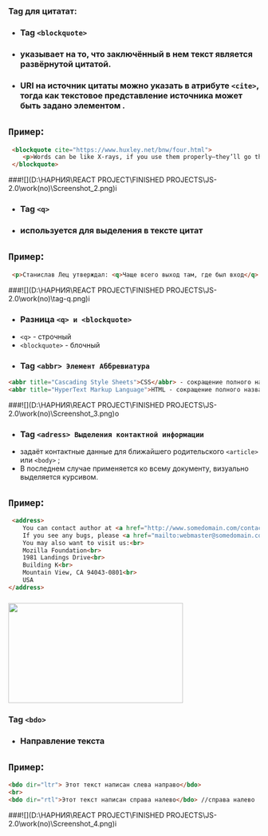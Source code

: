 ### Tag для цитатат:

* ### Tag `<blockquote>`

* ### указывает на то, что заключённый в нем текст является развёрнутой цитатой.
* ### URI на источник цитаты можно указать в атрибуте  `<cite>`, тогда как текстовое представление источника может быть задано элементом <cite>.

## `Пример`:

```html
 <blockquote cite="https://www.huxley.net/bnw/four.html">
    <p>Words can be like X-rays, if you use them properly—they’ll go through anything. You read and you’re pierced.</p>
 </blockquote>
``` 
###![](D:\НАРНИЯ\REACT PROJECT\FINISHED PROJECTS\JS-2.0\work(no)\Screenshot_2.png)i

### 
* ### Tag `<q>`

* ### используется для выделения в тексте цитат

## `Пример`:

```html
 <p>Станислав Лец утверждал: <q>Чаще всего выход там, где был вход</q>.</p>
``` 
###![](D:\НАРНИЯ\REACT PROJECT\FINISHED PROJECTS\JS-2.0\work(no)\tag-q.png)i
###
* ### Разница `<q> и <blockquote>`
* `<q>` - строчный
* `<blockquote>` - блочный
###

* ### Tag `<abbr> Элемент Аббревиатура`
```html
<abbr title="Cascading Style Sheets">CSS</abbr> - сокращение полного названия</li>
<abbr title="HyperText Markup Language">HTML - сокращение полного названия.
```
###![](D:\НАРНИЯ\REACT PROJECT\FINISHED PROJECTS\JS-2.0\work(no)\Screenshot_3.png)o
###

* ### Tag `<adress> Выделения контактной информации`
* задаёт контактные данные для ближайшего родительского `<article>` или `<body>` ;
* В последнем случае применяется ко всему документу, визуально выделяется курсивом.

## `Пример`:
```html
 <address>
    You can contact author at <a href="http://www.somedomain.com/contact">www.somedomain.com</a>.<br>
    If you see any bugs, please <a href="mailto:webmaster@somedomain.com">contact webmaster</a>.<br>
    You may also want to visit us:<br>
    Mozilla Foundation<br>
    1981 Landings Drive<br>
    Building K<br>
    Mountain View, CA 94043-0801<br>
    USA
</address>
```

### <img height="200" src="D:\НАРНИЯ\REACT PROJECT\FINISHED PROJECTS\JS-2.0\work(no)\HTML-address.png" width="350"/>
###

### Tag `<bdo>`
* ### Направление текста

## `Пример`:
```html
<bdo dir="ltr"> Этот текст написан слева направо</bdo>
<br>
<bdo dir="rtl">Этот текст написан справа налево</bdo> //справа налево
```
###![](D:\НАРНИЯ\REACT PROJECT\FINISHED PROJECTS\JS-2.0\work(no)\Screenshot_4.png)i
